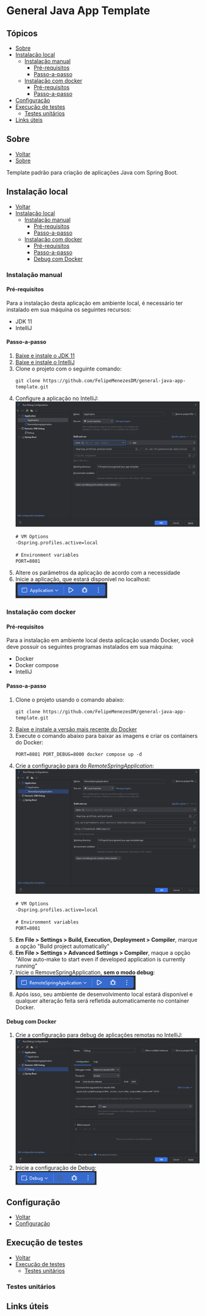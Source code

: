 # General Java App Template
## Tópicos
- [Sobre](#sobre)
- [Instalação local](#instalação-local)
  - [Instalação manual](#instalação-manual)
    - [Pré-requisitos](#pré-requisitos)
    - [Passo-a-passo](#passo-a-passo)
  - [Instalação com docker](#instalação-com-docker)
    - [Pré-requisitos](#pré-requisitos-1)
    - [Passo-a-passo](#passo-a-passo-1)
- [Configuração](#configuração)
- [Execução de testes](#execução-de-testes)
  - [Testes unitários](#testes-unitários)
- [Links úteis](#links-úteis)

## Sobre
- [Voltar](#tópicos)
- [Sobre](#sobre)

Template padrão para criação de aplicações Java com Spring Boot.

## Instalação local
- [Voltar](#tópicos)
- [Instalação local](#instalação-local)
  - [Instalação manual](#instalação-manual)
    - [Pré-requisitos](#pré-requisitos)
    - [Passo-a-passo](#passo-a-passo)
  - [Instalação com docker](#instalação-com-docker)
    - [Pré-requisitos](#pré-requisitos-1)
    - [Passo-a-passo](#passo-a-passo-1)
    - [Debug com Docker](#debug-com-docker)

### Instalação manual
#### Pré-requisitos
Para a instalação desta aplicação em ambiente local, é necessário ter instalado em sua máquina os seguintes recursos:
- JDK 11
- IntelliJ

#### Passo-a-passo

1. [Baixe e instale o JDK 11](https://www.oracle.com/br/java/technologies/javase/jdk11-archive-downloads.html)
2. [Baixe e instale o IntelliJ](https://www.jetbrains.com/pt-br/idea/download/#section=windows)
3. Clone o projeto com o seguinte comando:
   ```
   git clone https://github.com/FelipeMenezesDM/general-java-app-template.git
   ```
4. Configure a aplicação no IntelliJ:<br>
   ![](./assets/intellij-config.png)
   ```
   # VM Options
   -Dspring.profiles.active=local
   
   # Environment variables
   PORT=8081
   ```
5. Altere os parâmetros da aplicação de acordo com a necessidade
6. Inicie a aplicação, que estará disponível no localhost:<br>
   ![](./assets/intellij-start.png)

### Instalação com docker
#### Pré-requisitos
Para a instalação em ambiente local desta aplicação usando Docker, você deve possuir os seguintes programas instalados em sua máquina:

- Docker
- Docker compose
- IntelliJ

#### Passo-a-passo
1. Clone o projeto usando o comando abaixo:
   ```
   git clone https://github.com/FelipeMenezesDM/general-java-app-template.git
   ```
2. [Baixe e instale a versão mais recente do Docker](https://docs.docker.com/desktop/install/windows-install/)
3. Execute o comando abaixo para baixar as imagens e criar os containers do Docker:
   ```
   PORT=8081 PORT_DEBUG=8000 docker compose up -d
   ```
4. Crie a configuração para do _RemoteSpringApplication_:<br>
   ![](./assets/intellij-config-remote-application.png)
   ```
   # VM Options
   -Dspring.profiles.active=local
   
   # Environment variables
   PORT=8081
   ```
5. **Em File > Settings > Build, Execution, Deployment > Compiler**, marque a opção "Build project automatically"
6. **Em File > Settings > Advanced Settings > Compiler**, maque a opção "Allow auto-make to start even if developed application is currently running"
7. Inicie o RemoveSpringApplication, **sem o modo debug**:<br>
   ![](./assets/intellij-start-remote-application.png)
8. Após isso, seu ambiente de desenvolvimento local estará disponível e qualquer alteração feita será refletida automaticamente no container Docker.

#### Debug com Docker
1. Crie a configuração para debug de aplicações remotas no IntelliJ:<br>
   ![](./assets/intellij-debug-docker.png)
2. Inicie a configuração de Debug:<br>
   ![](./assets/intellij-start-remote-debug.png)

## Configuração
- [Voltar](#tópicos)
- [Configuração](#configuração)

## Execução de testes
- [Voltar](#tópicos)
- [Execução de testes](#execução-de-testes)
  - [Testes unitários](#testes-unitários)

### Testes unitários
## Links úteis